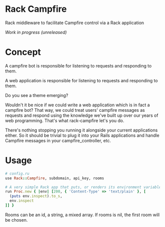 # Rack Campfire

Rack middleware to facilitate Campfire control via a Rack application

*Work in progress (unreleased)*

# Concept
A campfire bot is responsible for listening to requests and responding
to them.

A web application is responsible for listening to requests and
responding to them.

Do you see a theme emerging?

Wouldn't it be nice if we could write a web application which is in fact
a campfire bot? That way, we could treat users' campfire messages as
requests and respond using the knowledge we've built up over our years
of web programming. That's what rack-campfire let's you do.

There's nothing stopping you running it alongside your current applications either. So it should be
trivial to plug it into your Rails applications and handle Campfire
messages in your campfire_controller, etc.

# Usage
```ruby
# config.ru
use Rack::Campfire, subdomain, api_key, rooms

# A very simple Rack app that puts, or renders its environment variables
run Proc.new { |env| [200, { 'Content-Type' => 'text/plain' }, [
  (puts env.inspect).to_s,
  env.inspect
]] }
```

Rooms can be an id, a string, a mixed array. If rooms is nil, the first
room will be chosen.
